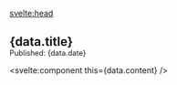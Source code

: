 <script lang="ts">
  export let data: PostMetadata;
</script>

<svelte:head>

  <meta name={data.description} />
</svelte:head>

<article class="blog">

# {data.title}

<p class="published">Published: {data.date}</p>

<svelte:component this={data.content} />

</article>

<style lang="scss">
	.published {
		font-size: 0.8rem;
		margin-top: 0;
	}
	h1 {
		margin-bottom: 0;
	}
</style>
